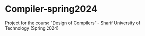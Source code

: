 # Compiler-spring2024
Project for the course "Design of Compilers" - Sharif University of Technology (Spring 2024)
